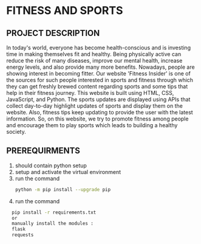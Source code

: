 # FITNESS AND SPORTS
## PROJECT DESCRIPTION
In today's world, everyone has become health-conscious and is investing time in making themselves fit and healthy. Being physically active can reduce the risk of many diseases, improve our mental health, increase energy levels, and also provide many more benefits. Nowadays, people are showing interest in becoming fitter. Our website 'Fitness Insider' is one of the sources for such people interested in sports and fitness through which they can get freshly brewed content regarding sports and some tips that help in their fitness journey. This website is built using HTML, CSS, JavaScript, and Python. The sports updates are displayed using APIs that collect day-to-day highlight updates of sports and display them on the website. Also, fitness tips keep updating to provide the user with the latest information.
So, on this website, we try to promote fitness among people and encourage them to play sports which leads to building a healthy society.
## PREREQUIRMENTS 
1. should contain python setup
2. setup and activate the virtual environment
3. run the command
    ```bash
    python -m pip install --upgrade pip
4.  run the command
  ```bash
    pip install -r requirements.txt
    or
    manually install the modules :
    flask
    requests
